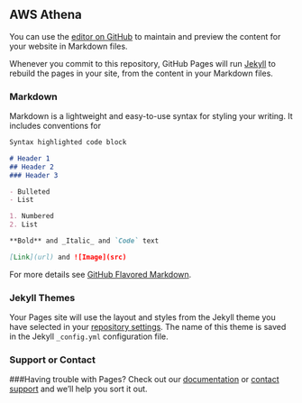 ## AWS Athena 

You can use the [editor on GitHub](https://github.com/ElCampman/Pages/edit/gh-pages/index.md) to maintain and preview the content for your website in Markdown files.

Whenever you commit to this repository, GitHub Pages will run [Jekyll](https://jekyllrb.com/) to rebuild the pages in your site, from the content in your Markdown files.

### Markdown

Markdown is a lightweight and easy-to-use syntax for styling your writing. It includes conventions for

```markdown
Syntax highlighted code block

# Header 1
## Header 2
### Header 3

- Bulleted
- List

1. Numbered
2. List

**Bold** and _Italic_ and `Code` text

[Link](url) and ![Image](src)
```

For more details see [GitHub Flavored Markdown](https://guides.github.com/features/mastering-markdown/).

### Jekyll Themes

Your Pages site will use the layout and styles from the Jekyll theme you have selected in your [repository settings](https://github.com/ElCampman/Pages/settings/pages). The name of this theme is saved in the Jekyll `_config.yml` configuration file.

### Support or Contact

###Having trouble with Pages? Check out our [documentation](https://docs.github.com/categories/github-pages-basics/) or [contact support](https://support.github.com###/contact) and we’ll help you sort it out.

